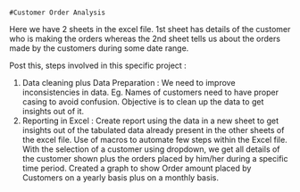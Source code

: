 																									#Customer Order Analysis 

Here we have 2 sheets in the excel file. 1st sheet has details of the customer who is making the orders whereas the 2nd sheet tells us about the orders made by the customers during some date range. 

Post this, steps involved in this specific project :
1.	Data cleaning plus Data Preparation : We need to improve inconsistencies in data. Eg. Names of customers need to have proper casing to avoid confusion. Objective is to clean up the data to get insights out of it. 
2.	Reporting in Excel : Create report using the data in a new sheet to get insights out of the tabulated data already present in the other sheets of the excel file. 
Use of macros to automate few steps within the Excel file. With the selection of a customer using dropdown, we get all details of the customer shown plus the orders placed by him/her during a specific time period. 
Created a graph to show Order amount placed by Customers on a yearly basis plus on a monthly basis. 
